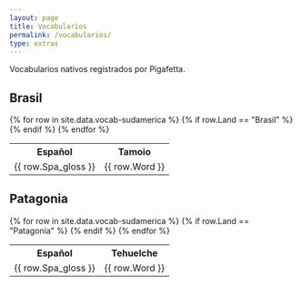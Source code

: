 ```yaml
---
layout: page
title: Vocabularios
permalink: /vocabularios/
type: extras
---
```


Vocabularios nativos registrados por Pigafetta.

## Brasil

<table class="py-3">
  <tr><th>Español</th><th>Tamoio</th></tr>
	{% for row in site.data.vocab-sudamerica %}
	  {%  if row.Land == "Brasil" %}
        <tr><td>{{ row.Spa_gloss }}</td><td class="italic">{{ row.Word }}</td></tr>
      {% endif %}
  	{% endfor %}
</table> 	


## Patagonia

<table class="py-3">
  <tr><th>Español</th><th>Tehuelche</th></tr>
	{% for row in site.data.vocab-sudamerica %}
	  {%  if row.Land == "Patagonia" %}
        <tr><td>{{ row.Spa_gloss }}</td><td class="italic">{{ row.Word }}</td></tr>
      {% endif %}
  	{% endfor %}
</table> 